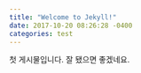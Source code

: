 ```yaml
---
title: "Welcome to Jekyll!"
date: 2017-10-20 08:26:28 -0400
categories: test
---
```


첫 게시물입니다. 잘 됐으면 좋겠네요.
